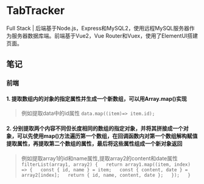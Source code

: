 # TabTracker
Full Stack | 后端基于Node.js，Express和MySQL2，使用远程MySQL服务器作为服务器数据库端。前端基于Vue2，Vue Router和Vuex，使用了ElementUI搭建页面。


## 笔记
### 前端
#### 1. 提取数组内的对象的指定属性并生成一个新数组，可以用Array.map()实现
> 例如提取data中的id属性  `data.map((item)=> item.id);`

#### 2. 分别提取两个**内容不同但长度相同的数组**的指定对象，并将其拼接成一个对象，可以先使用map()方法遍历第一个数组，在回调函数内对第一个数组解构赋值提取属性，再提取第二个数组的属性，最后将这些属性组成一个新对象返回
> 例如提取array1的id和name属性,提取array2的content和date属性  
> `filterList(array1, array2) {  
>     return array1.map((item, index) => {  
>     const { id, name } = item;  
>     const { content, date } = array2[index];  
>     return { id, name, content, date };  
>     });  
> }`
